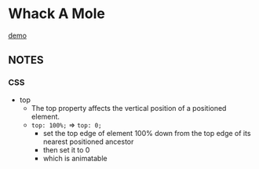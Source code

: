 # Whack A Mole
[demo](https://zzkzzzz.github.io/JavaScript30-Challenge/30%20-%20Whack%20A%20Mole/index.html)

## NOTES
### CSS
  -  top
        -   The top property affects the vertical position of a positioned element.
        -   `top: 100%;`  =>  `top: 0;`
             -  set the top edge of element 100% down from the top edge of its nearest positioned ancestor
             -  then set it to 0
             -  which is animatable
